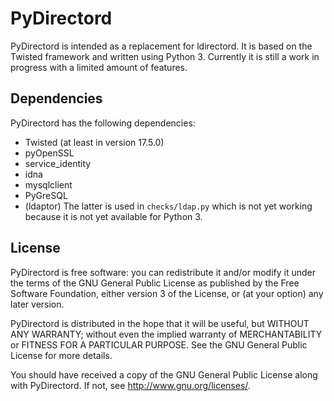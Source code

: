 # PyDirectord
PyDirectord is intended as a replacement for ldirectord. It is based on the Twisted framework and written using Python 3. Currently it is still a work in progress with a limited amount of features.

## Dependencies
PyDirectord has the following dependencies:
* Twisted (at least in version 17.5.0)
* pyOpenSSL
* service\_identity
* idna
* mysqlclient
* PyGreSQL
* (ldaptor)
The latter is used in `checks/ldap.py` which is not yet working because it is not yet available for Python 3.

## License
PyDirectord is free software: you can redistribute it and/or modify it under the terms of the GNU General Public License as published by the Free Software Foundation, either version 3 of the License, or (at your option) any later version.

PyDirectord is distributed in the hope that it will be useful, but WITHOUT ANY WARRANTY; without even the implied warranty of MERCHANTABILITY or FITNESS FOR A PARTICULAR PURPOSE.  See the GNU General Public License for more details.

You should have received a copy of the GNU General Public License along with PyDirectord.  If not, see <http://www.gnu.org/licenses/>.
